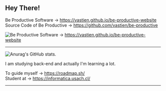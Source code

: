 ## Hey There!

  Be Productive Software → https://vastien.github.io/be-productive-website                           
  Source Code of Be Productive → https://github.com/vastien/be-productive
  
![Be Productive Software -> ](https://img.shields.io/badge/dev.to-0A0A0A?style=for-the-badge&logo=dev.to&logoColor=white) https://vastien.github.io/be-productive-website   
   

___________________________________________________________________________________________________________________________________________________________

![Anurag's GitHub stats](https://github-readme-stats.vercel.app/api?username=vastien&show_icons=true&theme=tokyonight).                  

I am studying back-end and actually I'm learning a lot. 

To guide myself → https://roadmap.sh/                                                                                                                                                                                                                                                                                                                     
Student at → https://informatica.usach.cl/       

___________________________________________________________________________________________________________________________________________________________


